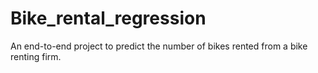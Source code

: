 # Bike_rental_regression
 An end-to-end project to predict the number of bikes rented from a bike renting firm.
